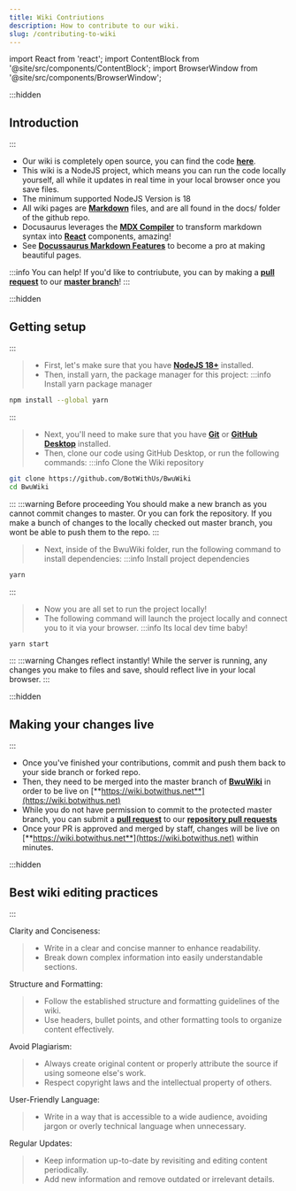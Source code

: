 ```yaml
---
title: Wiki Contriutions
description: How to contribute to our wiki.
slug: /contributing-to-wiki
---
```


import React from 'react';
import ContentBlock from '@site/src/components/ContentBlock';
import BrowserWindow from '@site/src/components/BrowserWindow';

:::hidden

## Introduction

:::

<ContentBlock title="Introduction">
<BrowserWindow url="https://github.com/BotWithUs/BwuWiki">

- Our wiki is completely open source, you can find the code <u>[**here**](https://github.com/BotWithUs/BwuWiki)</u>.
- This wiki is a NodeJS project, which means you can run the code locally yourself, all while it updates in real time in your local browser once you save files.
- The minimum supported NodeJS Version is 18
- All wiki pages are [**Markdown**](https://commonmark.org/) files, and are all found in the docs/ folder of the github repo.
- Docusaurus leverages the [**MDX Compiler**](https://mdxjs.com/) to transform markdown syntax into [**React**](https://react.dev/) components, amazing!
- See [**Docussaurus Markdown Features**](https://docusaurus.io/docs/markdown-features) to become a pro at making beautiful pages.

:::info You can help!
If you'd like to contriubute, you can by making a [**pull request**](https://docs.github.com/en/pull-requests/collaborating-with-pull-requests/proposing-changes-to-your-work-with-pull-requests/about-pull-requests) to our [**master branch**](https://github.com/BotWithUs/BwuWiki)!
:::

</BrowserWindow>

</ContentBlock>

:::hidden

## Getting setup

:::
<ContentBlock title="Getting setup">

> - First, let's make sure that you have [**NodeJS 18+**](https://nodejs.org/en/download) installed.
> - Then, install yarn, the package manager for this project:
>   :::info Install yarn package manager

```bash
npm install --global yarn
```

:::

> - Next, you'll need to make sure that you have [**Git**](https://git-scm.com/downloads) or [**GitHub Desktop**](https://desktop.github.com/) installed.
> - Then, clone our code using GitHub Desktop, or run the following commands:
>   :::info Clone the Wiki repository

```bash
git clone https://github.com/BotWithUs/BwuWiki
cd BwuWiki
```

:::
:::warning Before proceeding
You should make a new branch as you cannot commit changes to master. Or you can fork the repository. If you make a bunch of changes to the locally checked out master branch, you wont be able to push them to the repo.
:::

> - Next, inside of the BwuWiki folder, run the following command to install dependencies:
>   :::info Install project dependencies

```bash
yarn
```

:::

> - Now you are all set to run the project locally!
> - The following command will launch the project locally and connect you to it via your browser.
>   :::info Its local dev time baby!

```bash
yarn start
```

:::
:::warning Changes reflect instantly!
While the server is running, any changes you make to files and save, should reflect live in your local browser.
:::

</ContentBlock>

:::hidden

## Making your changes live

:::
<ContentBlock title="Making your changes live">

- Once you've finished your contributions, commit and push them back to your side branch or forked repo.
- Then, they need to be merged into the master branch of [**BwuWiki**](https://github.com/BotWithUs/BwuWiki) in order to be live on [**https://wiki.botwithus.net**](https://wiki.botwithus.net)
- While you do not have permission to commit to the protected master branch, you can submit a [**pull request**](https://docs.github.com/en/pull-requests/collaborating-with-pull-requests/proposing-changes-to-your-work-with-pull-requests/about-pull-requests) to our [**repository pull requests**](https://github.com/BotWithUs/BwuWiki/pulls)
- Once your PR is approved and merged by staff, changes will be live on [**https://wiki.botwithus.net**](https://wiki.botwithus.net) within minutes.

</ContentBlock>

:::hidden

## Best wiki editing practices

:::

<ContentBlock title="Best wiki editing practices">

Clarity and Conciseness:

> - Write in a clear and concise manner to enhance readability.
> - Break down complex information into easily understandable sections.

Structure and Formatting:

> - Follow the established structure and formatting guidelines of the wiki.
> - Use headers, bullet points, and other formatting tools to organize content effectively.

Avoid Plagiarism:

> - Always create original content or properly attribute the source if using someone else's work.
> - Respect copyright laws and the intellectual property of others.

User-Friendly Language:

> - Write in a way that is accessible to a wide audience, avoiding jargon or overly technical language when unnecessary.

Regular Updates:

> - Keep information up-to-date by revisiting and editing content periodically.
> - Add new information and remove outdated or irrelevant details.

</ContentBlock>
